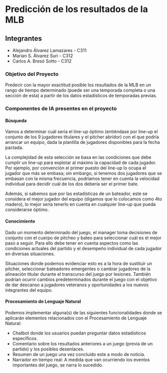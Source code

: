 # Predicción de los resultados de la MLB

## Integrantes

- Alejandro Álvarez Lamazares - C311
- Marian S. Álvarez Suri - C312
- Carlos A. Bresó Sotto - C312

### Objetivo del Proyecto

Predecir con la mayor exactitud posible los resultados de la MLB en un rango de tiempo determinado (puede ser una temporada completa o una sección de esta) a partir de los datos estadísticos de temporadas previas.

### Componentes de IA presentes en el proyecto

#### Búsqueda

Vamos a determinar cuál sería el line-up óptimo (entiéndase por line-up el conjunto de los 9 jugadores titulares y el pitcher abridor) con el que podría arrancar un equipo, dada la plantilla de jugadores disponibles para la fecha pactada.

La complejidad de esta selección se basa en las condiciones que debe cumplir un line-up para explotar al máximo la capacidad de cada jugador. Por ejemplo, por convención el primer puesto del line-up lo ocupa el jugador que más se embasa; sin embargo, si tenemos dos jugadores que se embasan con la misma frecuencia, podríamos tener en cuenta la velocidad individual para decidir cuál de los dos debería ser el primer bate.

Además, si sabemos que por las estadísticas de un bateador, este se considera el mejor jugador del equipo (digamos que lo colocamos como 4to madero), lo mejor sería tenerlo en cuenta en cualquier line-up que pueda considerarse óptimo.

#### Conocimiento

Dado un momento determinado del juego, el manager toma decisiones de conjunto con el cuerpo de pitcheo y bateo para seleccionar cuál es el mejor paso a seguir. Para ello debe tener en cuenta aspectos como las condiciones actuales del partido y el desempeño individual de cada jugador en diversas situaciones.

Situaciones donde podemos evidenciar esto es a la hora de sustituir un pitcher, seleccionar bateadores emergentes o cambiar jugadores de la alineación titular durante el transcurso del juego por lesiones. También podrían ocurrir cambios predeterminados durante el juego con el objetivo de dar descanso a jugadores veteranos y oportunidades a los nuevos integrantes del equipo.

#### Procesamiento de Lenguaje Natural

Podemos implementar alguna(s) de las siguientes funcionalidades donde se aplicarán elementos relacionados con el Procesamiento de Lenguaje Natural:

- Chatbot donde los usuarios puedan preguntar datos estadísticos específicos.
- Comentario sobre los resultados anteriores a un juego (previa de un partido) y los posibles desenlaces.
- Resumen de un juego una vez concluido este a modo de noticia.
- Narrador en tiempo real: A medida que van ocurriendo los eventos importantes del juego, se narra lo sucedido.
